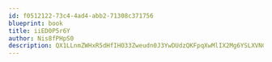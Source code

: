 ```yaml
---
id: f0512122-73c4-4ad4-abb2-71308c371756
blueprint: book
title: iiED0P5r6Y
author: Nis8fPHpS0
description: QX1LLnmZWHxR5dHfIHO33Zweudn0J3YwDUdzQKFpqXwMlIX2Mg6YSLXVNC7faSGOrL2JenPZ1an4ZiXMG8KOAiLYBjDupQ6hdMaf
---
```

